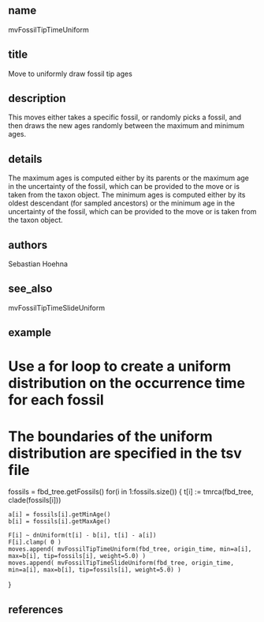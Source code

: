 ## name
mvFossilTipTimeUniform
## title
Move to uniformly draw fossil tip ages
## description
This moves either takes a specific fossil, or randomly picks a fossil, and then draws the new ages randomly between the maximum and minimum ages.

## details
The maximum ages is computed either by its parents or the maximum age in the uncertainty of the fossil, which can be provided to the move or is taken from the taxon object.
The minimum ages is computed either by its oldest descendant (for sampled ancestors) or the minimum age in the uncertainty of the fossil, which can be provided to the move or is taken from the taxon object.

## authors
Sebastian Hoehna

## see_also
mvFossilTipTimeSlideUniform

## example

# Use a for loop to create a uniform distribution on the occurrence time for each fossil #
# The boundaries of the uniform distribution are specified in the tsv file #
fossils = fbd_tree.getFossils()
for(i in 1:fossils.size())
{
    t[i] := tmrca(fbd_tree, clade(fossils[i]))

    a[i] = fossils[i].getMinAge()
    b[i] = fossils[i].getMaxAge()

    F[i] ~ dnUniform(t[i] - b[i], t[i] - a[i])
    F[i].clamp( 0 )
    moves.append( mvFossilTipTimeUniform(fbd_tree, origin_time, min=a[i], max=b[i], tip=fossils[i], weight=5.0) )
    moves.append( mvFossilTipTimeSlideUniform(fbd_tree, origin_time, min=a[i], max=b[i], tip=fossils[i], weight=5.0) )
}


## references
